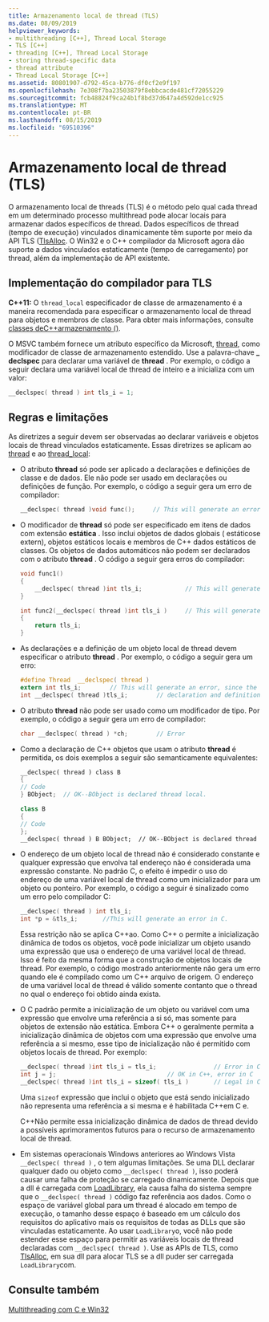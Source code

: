 ```yaml
---
title: Armazenamento local de thread (TLS)
ms.date: 08/09/2019
helpviewer_keywords:
- multithreading [C++], Thread Local Storage
- TLS [C++]
- threading [C++], Thread Local Storage
- storing thread-specific data
- thread attribute
- Thread Local Storage [C++]
ms.assetid: 80801907-d792-45ca-b776-df0cf2e9f197
ms.openlocfilehash: 7e308f7ba23503879f8ebbcacde481cf72055229
ms.sourcegitcommit: fcb48824f9ca24b1f8bd37d647a4d592de1cc925
ms.translationtype: MT
ms.contentlocale: pt-BR
ms.lasthandoff: 08/15/2019
ms.locfileid: "69510396"
---
```

# <a name="thread-local-storage-tls"></a>Armazenamento local de thread (TLS)

O armazenamento local de threads (TLS) é o método pelo qual cada thread em um determinado processo multithread pode alocar locais para armazenar dados específicos de thread. Dados específicos de thread (tempo de execução) vinculados dinamicamente têm suporte por meio da API TLS ([TlsAlloc](/windows/win32/api/processthreadsapi/nf-processthreadsapi-tlsalloc). O Win32 e o C++ compilador da Microsoft agora dão suporte a dados vinculados estaticamente (tempo de carregamento) por thread, além da implementação de API existente.

## <a name="_core_compiler_implementation_for_tls"></a>Implementação do compilador para TLS

**C++11:**  O `thread_local` especificador de classe de armazenamento é a maneira recomendada para especificar o armazenamento local de thread para objetos e membros de classe. Para obter mais informações, consulte [classes deC++armazenamento ()](../cpp/storage-classes-cpp.md).

O MSVC também fornece um atributo específico da Microsoft, [thread](../cpp/thread.md), como modificador de classe de armazenamento estendido. Use a palavra-chave **_ declspec** para declarar uma variável de **thread** . Por exemplo, o código a seguir declara uma variável local de thread de inteiro e a inicializa com um valor:

```C
__declspec( thread ) int tls_i = 1;
```

## <a name="rules-and-limitations"></a>Regras e limitações

As diretrizes a seguir devem ser observadas ao declarar variáveis e objetos locais de thread vinculados estaticamente. Essas diretrizes se aplicam ao [thread](../cpp/thread.md) e ao [thread_local](../cpp/storage-classes-cpp.md):

- O atributo **thread** só pode ser aplicado a declarações e definições de classe e de dados. Ele não pode ser usado em declarações ou definições de função. Por exemplo, o código a seguir gera um erro de compilador:

    ```C
    __declspec( thread )void func();     // This will generate an error.
    ```

- O modificador de **thread** só pode ser especificado em itens de dados com extensão **estática** . Isso inclui objetos de dados globais ( estáticose extern), objetos estáticos locais e membros de C++ dados estáticos de classes. Os objetos de dados automáticos não podem ser declarados com o atributo **thread** . O código a seguir gera erros do compilador:

    ```C
    void func1()
    {
        __declspec( thread )int tls_i;            // This will generate an error.
    }

    int func2(__declspec( thread )int tls_i )     // This will generate an error.
    {
        return tls_i;
    }
    ```

- As declarações e a definição de um objeto local de thread devem especificar o atributo **thread** . Por exemplo, o código a seguir gera um erro:

    ```C
    #define Thread  __declspec( thread )
    extern int tls_i;        // This will generate an error, since the
    int __declspec( thread )tls_i;        // declaration and definition differ.
    ```

- O atributo **thread** não pode ser usado como um modificador de tipo. Por exemplo, o código a seguir gera um erro de compilador:

    ```C
    char __declspec( thread ) *ch;        // Error
    ```

- Como a declaração de C++ objetos que usam o atributo **thread** é permitida, os dois exemplos a seguir são semanticamente equivalentes:

    ```cpp
    __declspec( thread ) class B
    {
    // Code
    } BObject;  // OK--BObject is declared thread local.

    class B
    {
    // Code
    };
    __declspec( thread ) B BObject;  // OK--BObject is declared thread local.
    ```

- O endereço de um objeto local de thread não é considerado constante e qualquer expressão que envolva tal endereço não é considerada uma expressão constante. No padrão C, o efeito é impedir o uso do endereço de uma variável local de thread como um inicializador para um objeto ou ponteiro. Por exemplo, o código a seguir é sinalizado como um erro pelo compilador C:

    ```C
    __declspec( thread ) int tls_i;
    int *p = &tls_i;       //This will generate an error in C.
    ```

   Essa restrição não se aplica C++ao. Como C++ o permite a inicialização dinâmica de todos os objetos, você pode inicializar um objeto usando uma expressão que usa o endereço de uma variável local de thread. Isso é feito da mesma forma que a construção de objetos locais de thread. Por exemplo, o código mostrado anteriormente não gera um erro quando ele é compilado como um C++ arquivo de origem. O endereço de uma variável local de thread é válido somente contanto que o thread no qual o endereço foi obtido ainda exista.

- O C padrão permite a inicialização de um objeto ou variável com uma expressão que envolve uma referência a si só, mas somente para objetos de extensão não estática. Embora C++ o geralmente permita a inicialização dinâmica de objetos com uma expressão que envolve uma referência a si mesmo, esse tipo de inicialização não é permitido com objetos locais de thread. Por exemplo:

    ```C
    __declspec( thread )int tls_i = tls_i;                // Error in C and C++
    int j = j;                               // OK in C++, error in C
    __declspec( thread )int tls_i = sizeof( tls_i )       // Legal in C and C++
    ```

   Uma `sizeof` expressão que inclui o objeto que está sendo inicializado não representa uma referência a si mesma e é habilitada C++em C e.

   C++Não permite essa inicialização dinâmica de dados de thread devido a possíveis aprimoramentos futuros para o recurso de armazenamento local de thread.

- Em sistemas operacionais Windows anteriores ao Windows Vista `__declspec( thread )` , o tem algumas limitações. Se uma DLL declarar qualquer dado ou objeto como `__declspec( thread )`, isso poderá causar uma falha de proteção se carregado dinamicamente. Depois que a dll é carregada com [LoadLibrary](/windows/win32/api/libloaderapi/nf-libloaderapi-loadlibraryw), ela causa falha do sistema sempre que o `__declspec( thread )` código faz referência aos dados. Como o espaço de variável global para um thread é alocado em tempo de execução, o tamanho desse espaço é baseado em um cálculo dos requisitos do aplicativo mais os requisitos de todas as DLLs que são vinculadas estaticamente. Ao usar `LoadLibrary`o, você não pode estender esse espaço para permitir as variáveis locais de thread declaradas com `__declspec( thread )`. Use as APIs de TLS, como [TlsAlloc](/windows/win32/api/processthreadsapi/nf-processthreadsapi-tlsalloc), em sua dll para alocar TLS se a dll puder ser carregada `LoadLibrary`com.

## <a name="see-also"></a>Consulte também

[Multithreading com C e Win32](multithreading-with-c-and-win32.md)
